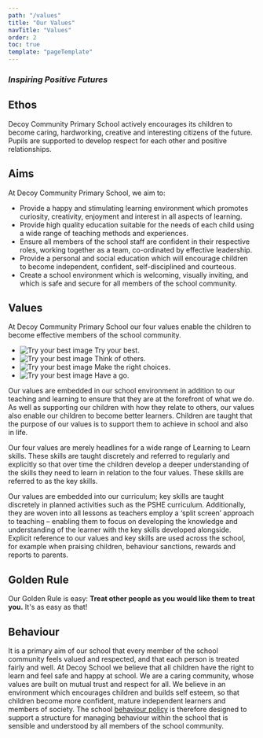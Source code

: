 ```yaml
---
path: "/values"
title: "Our Values"
navTitle: "Values"
order: 2
toc: true
template: "pageTemplate"
---
```

### *Inspiring Positive Futures*

## Ethos

Decoy Community Primary School actively encourages its children to become caring, hardworking, creative and interesting citizens of the future. Pupils are supported to develop respect for each other and positive relationships.

## Aims

At Decoy Community Primary School, we aim to:
- Provide a happy and stimulating learning environment which promotes curiosity, creativity, enjoyment and interest in all aspects of learning.
- Provide high quality education suitable for the needs of each child using a wide range of teaching methods and experiences.
- Ensure all members of the school staff are confident in their respective roles, working together as a team, co-ordinated by effective leadership.
- Provide a personal and social education which will encourage children to become independent, confident, self-disciplined and courteous.
- Create a school environment which is welcoming, visually inviting, and which is safe and secure for all members of the school community.

## Values

At Decoy Community Primary School our four values enable the children to become effective members of the school community.

- ![Try your best image](https://via.placeholder.com/50x50) Try your best.
- ![Try your best image](https://via.placeholder.com/50x50) Think of others.
- ![Try your best image](https://via.placeholder.com/50x50) Make the right choices.
- ![Try your best image](https://via.placeholder.com/50x50) Have a go.

Our values are embedded in our school environment in addition to our teaching and learning to ensure that they are at the forefront of what we do. As well as supporting our children with how they relate to others, our values also enable our children to become better learners. Children are taught that the purpose of our values is to support them to achieve in school and also in life.

Our four values are merely headlines for a wide range of Learning to Learn skills. These skills are taught discretely and referred to regularly and explicitly so that over time the children develop a deeper understanding of the skills they need to learn in relation to the four values. These skills are referred to as the key skills.

Our values are embedded into our curriculum; key skills are taught discretely in planned activities such as the PSHE curriculum. Additionally, they are woven into all lessons as teachers employ a ‘split screen’ approach to teaching – enabling them to focus on developing the knowledge and understanding of the learner with the key skills developed alongside. Explicit reference to our values and key skills are used across the school, for example when praising children, behaviour sanctions, rewards and reports to parents.

## Golden Rule

Our Golden Rule is easy: **Treat other people as you would like them to treat you.**
It's as easy as that!

## Behaviour

It is  a primary aim of our school that every member of the school community feels  valued and respected, and that each person is treated fairly and well. At Decoy  School we believe that all children have the right to learn and feel safe and  happy at school. We are a caring community, whose values are built on mutual  trust and respect for all. We believe in an environment which encourages  children and builds self esteem, so that children become more confident, mature  independent learners and members of society. The school [behaviour policy][1] is  therefore designed to support a structure for managing behaviour within the  school that is sensible and understood by all members of the school community.

[1]: https://drive.google.com/open?id=0B76W__U5CTntNi1EV2FFZEpKdHM